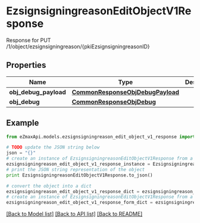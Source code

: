 # EzsignsigningreasonEditObjectV1Response

Response for PUT /1/object/ezsignsigningreason/{pkiEzsignsigningreasonID}

## Properties

Name | Type | Description | Notes
------------ | ------------- | ------------- | -------------
**obj_debug_payload** | [**CommonResponseObjDebugPayload**](CommonResponseObjDebugPayload.md) |  | 
**obj_debug** | [**CommonResponseObjDebug**](CommonResponseObjDebug.md) |  | [optional] 

## Example

```python
from eZmaxApi.models.ezsignsigningreason_edit_object_v1_response import EzsignsigningreasonEditObjectV1Response

# TODO update the JSON string below
json = "{}"
# create an instance of EzsignsigningreasonEditObjectV1Response from a JSON string
ezsignsigningreason_edit_object_v1_response_instance = EzsignsigningreasonEditObjectV1Response.from_json(json)
# print the JSON string representation of the object
print EzsignsigningreasonEditObjectV1Response.to_json()

# convert the object into a dict
ezsignsigningreason_edit_object_v1_response_dict = ezsignsigningreason_edit_object_v1_response_instance.to_dict()
# create an instance of EzsignsigningreasonEditObjectV1Response from a dict
ezsignsigningreason_edit_object_v1_response_form_dict = ezsignsigningreason_edit_object_v1_response.from_dict(ezsignsigningreason_edit_object_v1_response_dict)
```
[[Back to Model list]](../README.md#documentation-for-models) [[Back to API list]](../README.md#documentation-for-api-endpoints) [[Back to README]](../README.md)


